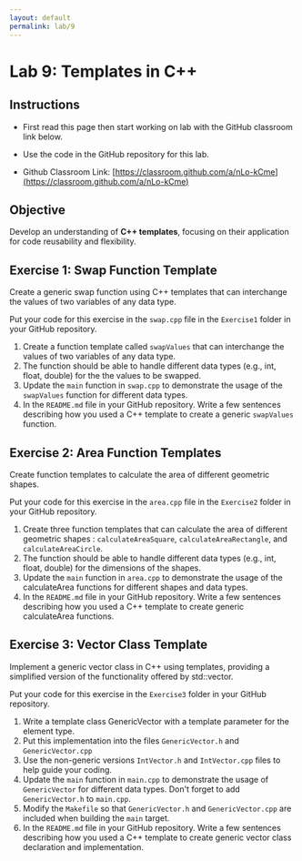 ```yaml
---
layout: default
permalink: lab/9
---
```


# Lab 9: Templates in C++

## Instructions
* First read this page then start working on lab with the GitHub classroom link below.

* Use the code in the GitHub repository for this lab.

* Github Classroom Link: [https://classroom.github.com/a/nLo-kCme](https://classroom.github.com/a/nLo-kCme)

## Objective
Develop an understanding of __C++ templates__, focusing on their application for code reusability and flexibility.


## Exercise 1: Swap Function Template

Create a generic swap function using C++ templates that can interchange the values of two variables of any data type.

Put your code for this exercise in the `swap.cpp` file in the `Exercise1` folder in your GitHub repository.

1. Create a function template called `swapValues` that can interchange the values of two variables of any data type.
2. The function should be able to handle different data types (e.g., int, float, double) for the the values to be swapped.
3. Update the `main` function in `swap.cpp` to demonstrate the usage of the `swapValues` function for different data types.
4. In the `README.md` file in your GitHub repository. Write a few sentences describing how you used a C++ template to create a generic `swapValues` function.


## Exercise 2: Area Function Templates

Create function templates to calculate the area of different geometric shapes.

Put your code for this exercise in the `area.cpp` file in the `Exercise2` folder in your GitHub repository.

1. Create three function templates that can calculate the area of different geometric shapes : `calculateAreaSquare`, `calculateAreaRectangle`, and `calculateAreaCircle`.
2. The function should be able to handle different data types (e.g., int, float, double) for the dimensions of the shapes.
3. Update the `main` function in `area.cpp` to demonstrate the usage of the calculateArea functions for different shapes and data types.
4. In the `README.md` file in your GitHub repository. Write a few sentences describing how you used a C++ template to create generic calculateArea functions.

## Exercise 3: Vector Class Template

Implement a generic vector class in C++ using templates, providing a simplified version of the functionality offered by std::vector.

Put your code for this exercise in the `Exercise3` folder in your GitHub repository.

1. Write a template class GenericVector with a template parameter for the element type. 
2. Put this implementation into the files `GenericVector.h` and `GenericVector.cpp`
3. Use the non-generic versions `IntVector.h` and `IntVector.cpp` files to help guide your coding.
4. Update the `main` function in `main.cpp` to demonstrate the usage of `GenericVector` for different data types. Don't forget to add `GenericVector.h` to `main.cpp`.
5. Modify the `Makefile` so that `GenericVector.h` and `GenericVector.cpp` are included when building the `main` target.
6. In the `README.md` file in your GitHub repository. Write a few sentences describing how you used a C++ template to create generic vector class declaration and implementation.


